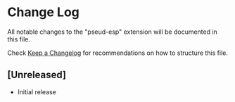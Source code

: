 # Change Log

All notable changes to the "pseud-esp" extension will be documented in this file.

Check [Keep a Changelog](http://keepachangelog.com/) for recommendations on how to structure this file.

## [Unreleased]

- Initial release